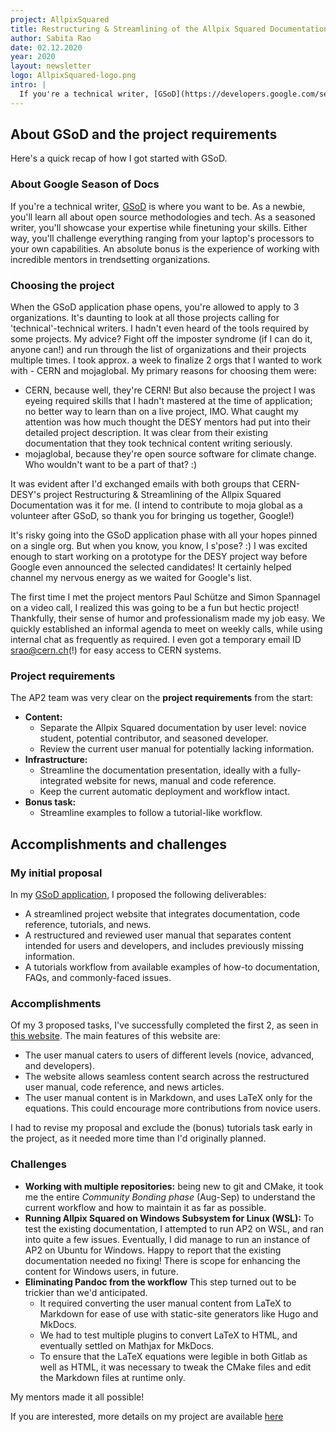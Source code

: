 ```yaml
---
project: AllpixSquared
title: Restructuring & Streamlining of the Allpix Squared Documentation
author: Sabita Rao
date: 02.12.2020
year: 2020
layout: newsletter
logo: AllpixSquared-logo.png
intro: |
  If you're a technical writer, [GSoD](https://developers.google.com/season-of-docs) is where you want to be. As a newbie, you'll learn all about open source methodologies and tech. As a seasoned writer, you'll showcase your expertise while finetuning your skills. Either way, you'll challenge everything ranging from your laptop's processors to your own capabilities. An absolute bonus is the experience of working with incredible mentors in trendsetting organizations.
---
```


## About GSoD and the project requirements

Here's a quick recap of how I got started with GSoD.

### About Google Season of Docs

If you're a technical writer, [GSoD](https://developers.google.com/season-of-docs) is where you want to be. As a newbie, you'll learn all about open source methodologies and tech. As a seasoned writer, you'll showcase your expertise while finetuning your skills. Either way, you'll challenge everything ranging from your laptop's processors to your own capabilities. An absolute bonus is the experience of working with incredible mentors in trendsetting organizations.

### Choosing the project

When the GSoD application phase opens, you're allowed to apply to 3 organizations. It's daunting to look at all those projects calling for 'technical'-technical writers. I hadn't even heard of the tools required by some projects. My advice? Fight off the imposter syndrome (if I can do it, anyone can!) and run through the list of organizations and their projects multiple times. I took approx. a week to finalize 2 orgs that I wanted to work with - CERN and mojaglobal. My primary reasons for choosing them were:

  * CERN, because well, they're CERN! But also because the project I was eyeing required skills that I hadn't mastered at the time of application; no better way to learn than on a live project, IMO. What caught my attention was how much thought the DESY mentors had put into their detailed project description. It was clear from their existing documentation that they took technical content writing seriously.
  * mojaglobal, because they're open source software for climate change. Who wouldn't want to be a part of that? :)

It was evident after I'd exchanged emails with both groups that CERN-DESY's project Restructuring & Streamlining of the Allpix Squared Documentation was it for me. (I intend to contribute to moja global as a volunteer after GSoD, so thank you for bringing us together, Google!)

It's risky going into the GSoD application phase with all your hopes pinned on a single org. But when you know, you know, I s'pose? :) I was excited enough to start working on a prototype for the DESY project way before Google even announced the selected candidates! It certainly helped channel my nervous energy as we waited for Google's list.

The first time I met the project mentors Paul Schütze and Simon Spannagel on a video call, I realized this was going to be a fun but hectic project! Thankfully, their sense of humor and professionalism made my job easy. We quickly established an informal agenda to meet on weekly calls, while using internal chat as frequently as required. I even got a temporary email ID srao@cern.ch(!) for easy access to CERN systems.

### Project requirements

The AP2 team was very clear on the **project requirements** from the start:
  * **Content:**
    * Separate the Allpix Squared documentation by user level: novice student, potential contributor, and seasoned developer.
    * Review the current user manual for potentially lacking information.
  * **Infrastructure:**
    * Streamline the documentation presentation, ideally with a fully-integrated website for news, manual and code reference.
    * Keep the current automatic deployment and workflow intact.
  * **Bonus task:**
    * Streamline examples to follow a tutorial-like workflow.

## Accomplishments and challenges

### My initial proposal

In my [GSoD application](https://developers.google.com/season-of-docs/docs/participants/project-cernhsf-sabitar), I proposed the following deliverables:

  * A streamlined project website that integrates documentation, code reference, tutorials, and news.
  * A restructured and reviewed user manual that separates content intended for users and developers, and includes previously missing information.
  * A tutorials workflow from available examples of how-to documentation, FAQs, and commonly-faced issues.

### Accomplishments

Of my 3 proposed tasks, I've successfully completed the first 2, as seen in [this website](https://srao.web.cern.ch/srao/). The main features of this website are:

  * The user manual caters to users of different levels (novice, advanced, and developers).
  * The website allows seamless content search across the restructured user manual, code reference, and news articles.
  * The user manual content is in Markdown, and uses LaTeX only for the equations. This could encourage more contributions from novice users.

I had to revise my proposal and exclude the (bonus) tutorials task early in the project, as it needed more time than I'd originally planned.

### Challenges

  * **Working with multiple repositories:** being new to git and CMake, it took me the entire *Community Bonding phase* (Aug-Sep) to understand the current workflow and how to maintain it as far as possible.
  * **Running Allpix Squared on Windows Subsystem for Linux (WSL):** To test the existing documentation, I attempted to run AP2 on WSL, and ran into quite a few issues. Eventually, I did manage to run an instance of AP2 on Ubuntu for Windows. Happy to report that the existing documentation needed no fixing! There is scope for enhancing the content for Windows users, in future.
  * **Eliminating Pandoc from the workflow** This step turned out to be trickier than we'd anticipated.
    * It required converting the user manual content from LaTeX to Markdown for ease of use with static-site generators like Hugo and MkDocs.
    * We had to test multiple plugins to convert LaTeX to HTML, and eventually settled on Mathjax for MkDocs.
    * To ensure that the LaTeX equations were legible in both Gitlab as well as HTML, it was necessary to tweak the CMake files and edit the Markdown files at runtime only.

My mentors made it all possible!

If you are interested, more details on my project are available [here](https://github.com/sabitarao/gsod/wiki)